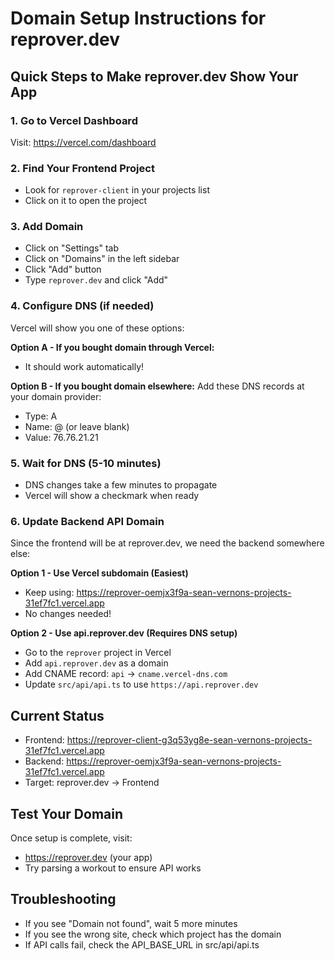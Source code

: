 # Domain Setup Instructions for reprover.dev

## Quick Steps to Make reprover.dev Show Your App

### 1. Go to Vercel Dashboard
Visit: https://vercel.com/dashboard

### 2. Find Your Frontend Project
- Look for `reprover-client` in your projects list
- Click on it to open the project

### 3. Add Domain
- Click on "Settings" tab
- Click on "Domains" in the left sidebar
- Click "Add" button
- Type `reprover.dev` and click "Add"

### 4. Configure DNS (if needed)
Vercel will show you one of these options:

**Option A - If you bought domain through Vercel:**
- It should work automatically!

**Option B - If you bought domain elsewhere:**
Add these DNS records at your domain provider:
- Type: A
- Name: @ (or leave blank)
- Value: 76.76.21.21

### 5. Wait for DNS (5-10 minutes)
- DNS changes take a few minutes to propagate
- Vercel will show a checkmark when ready

### 6. Update Backend API Domain
Since the frontend will be at reprover.dev, we need the backend somewhere else:

**Option 1 - Use Vercel subdomain (Easiest)**
- Keep using: https://reprover-oemjx3f9a-sean-vernons-projects-31ef7fc1.vercel.app
- No changes needed!

**Option 2 - Use api.reprover.dev (Requires DNS setup)**
- Go to the `reprover` project in Vercel
- Add `api.reprover.dev` as a domain
- Add CNAME record: `api` → `cname.vercel-dns.com`
- Update `src/api/api.ts` to use `https://api.reprover.dev`

## Current Status
- Frontend: https://reprover-client-g3q53yg8e-sean-vernons-projects-31ef7fc1.vercel.app
- Backend: https://reprover-oemjx3f9a-sean-vernons-projects-31ef7fc1.vercel.app
- Target: reprover.dev → Frontend

## Test Your Domain
Once setup is complete, visit:
- https://reprover.dev (your app)
- Try parsing a workout to ensure API works

## Troubleshooting
- If you see "Domain not found", wait 5 more minutes
- If you see the wrong site, check which project has the domain
- If API calls fail, check the API_BASE_URL in src/api/api.ts